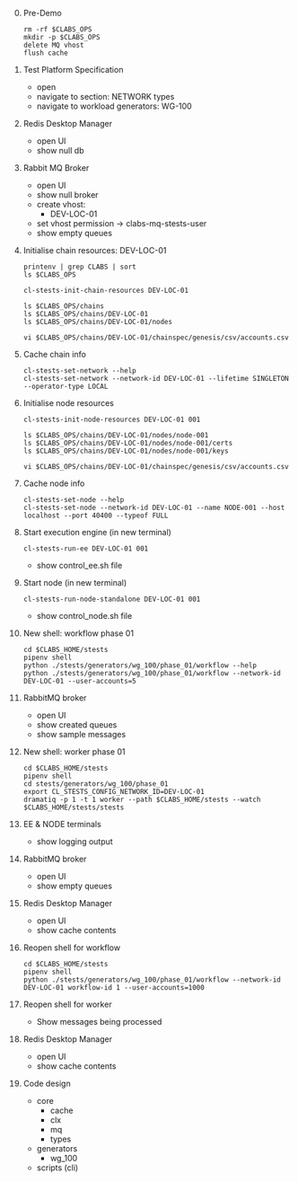 0. Pre-Demo

    ```
    rm -rf $CLABS_OPS
    mkdir -p $CLABS_OPS
    delete MQ vhost
    flush cache
    ```

1. Test Platform Specification

    - open
    - navigate to section: NETWORK types
    - navigate to workload generators: WG-100

2. Redis Desktop Manager

    - open UI
    - show null db

3. Rabbit MQ Broker

    - open UI
    - show null broker 
    - create vhost: 
        - DEV-LOC-01
    - set vhost permission -> clabs-mq-stests-user
    - show empty queues

4.  Initialise chain resources: DEV-LOC-01

    ```
    printenv | grep CLABS | sort
    ls $CLABS_OPS

    cl-stests-init-chain-resources DEV-LOC-01

    ls $CLABS_OPS/chains
    ls $CLABS_OPS/chains/DEV-LOC-01
    ls $CLABS_OPS/chains/DEV-LOC-01/nodes

    vi $CLABS_OPS/chains/DEV-LOC-01/chainspec/genesis/csv/accounts.csv
    ```

5.  Cache chain info

    ```
    cl-stests-set-network --help
    cl-stests-set-network --network-id DEV-LOC-01 --lifetime SINGLETON --operator-type LOCAL
    ```

6.  Initialise node resources

    ```
    cl-stests-init-node-resources DEV-LOC-01 001

    ls $CLABS_OPS/chains/DEV-LOC-01/nodes/node-001
    ls $CLABS_OPS/chains/DEV-LOC-01/nodes/node-001/certs
    ls $CLABS_OPS/chains/DEV-LOC-01/nodes/node-001/keys

    vi $CLABS_OPS/chains/DEV-LOC-01/chainspec/genesis/csv/accounts.csv        
    ```

7.  Cache node info

    ```
    cl-stests-set-node --help
    cl-stests-set-node --network-id DEV-LOC-01 --name NODE-001 --host localhost --port 40400 --typeof FULL
    ```

8.  Start execution engine (in new terminal)

    ```
    cl-stests-run-ee DEV-LOC-01 001
    ```

    - show control_ee.sh file

9.  Start node (in new terminal)

    ```
    cl-stests-run-node-standalone DEV-LOC-01 001
    ```

    - show control_node.sh file

10. New shell: workflow phase 01

    ```
    cd $CLABS_HOME/stests
    pipenv shell
    python ./stests/generators/wg_100/phase_01/workflow --help
    python ./stests/generators/wg_100/phase_01/workflow --network-id DEV-LOC-01 --user-accounts=5
    ```

11. RabbitMQ broker 

    - open UI
    - show created queues
    - show sample messages

12. New shell: worker phase 01

    ```
    cd $CLABS_HOME/stests
    pipenv shell
    cd stests/generators/wg_100/phase_01
    export CL_STESTS_CONFIG_NETWORK_ID=DEV-LOC-01
    dramatiq -p 1 -t 1 worker --path $CLABS_HOME/stests --watch $CLABS_HOME/stests/stests
    ```

13. EE & NODE terminals

    - show logging output

14. RabbitMQ broker 

    - open UI
    - show empty queues

15. Redis Desktop Manager  

    - open UI
    - show cache contents

16. Reopen shell for workflow

    ```
    cd $CLABS_HOME/stests
    pipenv shell
    python ./stests/generators/wg_100/phase_01/workflow --network-id DEV-LOC-01 workflow-id 1 --user-accounts=1000
    ```

17. Reopen shell for worker

    - Show messages being processed

18. Redis Desktop Manager  

    - open UI
    - show cache contents

19. Code design

    - core
        - cache
        - clx
        - mq
        - types
    - generators
        - wg_100
    - scripts (cli)
